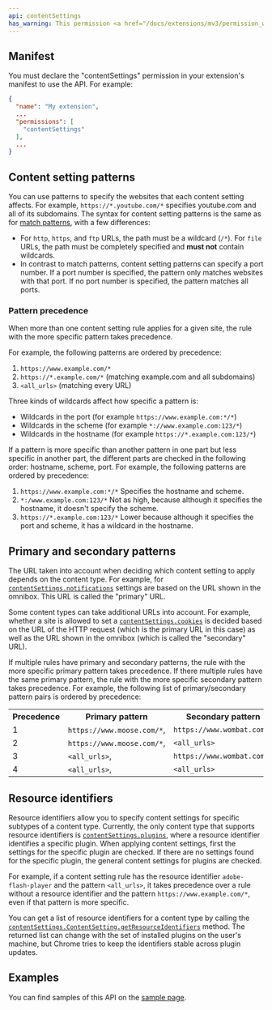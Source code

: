 ```yaml
---
api: contentSettings
has_warning: This permission <a href="/docs/extensions/mv3/permission_warnings/#permissions_with_warnings">triggers a warning</a>.
---
```


## Manifest

You must declare the "contentSettings" permission in your extension's manifest to use the API. For
example:

```json
{
  "name": "My extension",
  ...
  "permissions": [
    "contentSettings"
  ],
  ...
}
```

## Content setting patterns

You can use patterns to specify the websites that each content setting affects. For example,
`https://*.youtube.com/*` specifies youtube.com and all of its subdomains. The syntax for content
setting patterns is the same as for [match patterns][1], with a few differences:

- For `http`, `https`, and `ftp` URLs, the path must be a wildcard (`/*`). For `file` URLs, the path
  must be completely specified and **must not** contain wildcards.
- In contrast to match patterns, content setting patterns can specify a port number. If a port
  number is specified, the pattern only matches websites with that port. If no port number is
  specified, the pattern matches all ports.

### Pattern precedence

When more than one content setting rule applies for a given site, the rule with the more specific
pattern takes precedence.

For example, the following patterns are ordered by precedence:

1. `https://www.example.com/*`
2. `https://*.example.com/*` (matching example.com and all subdomains)
3. `<all_urls>` (matching every URL)

Three kinds of wildcards affect how specific a pattern is:

- Wildcards in the port (for example `https://www.example.com:*/*`)
- Wildcards in the scheme (for example `*://www.example.com:123/*`)
- Wildcards in the hostname (for example `https://*.example.com:123/*`)

If a pattern is more specific than another pattern in one part but less specific in another part,
the different parts are checked in the following order: hostname, scheme, port. For example, the
following patterns are ordered by precedence:

1.  `https://www.example.com:*/*`
    Specifies the hostname and scheme.
2.  `*:/www.example.com:123/*`
    Not as high, because although it specifies the hostname, it doesn't specify the scheme.
3.  `https://*.example.com:123/*`
    Lower because although it specifies the port and scheme, it has a wildcard in the hostname.

## Primary and secondary patterns

The URL taken into account when deciding which content setting to apply depends on the content type.
For example, for [`contentSettings.notifications`][2] settings are based on the URL shown in the
omnibox. This URL is called the "primary" URL.

Some content types can take additional URLs into account. For example, whether a site is allowed to
set a [`contentSettings.cookies`][3] is decided based on the URL of the HTTP request (which is the
primary URL in this case) as well as the URL shown in the omnibox (which is called the "secondary"
URL).

If multiple rules have primary and secondary patterns, the rule with the more specific primary
pattern takes precedence. If there multiple rules have the same primary pattern, the rule with the
more specific secondary pattern takes precedence. For example, the following list of
primary/secondary pattern pairs is ordered by precedence:

<table><tbody><tr><th>Precedence</th><th>Primary pattern</th><th>Secondary pattern</th></tr><tr><td>1</td><td><code>https://www.moose.com/*</code>,</td><td><code>https://www.wombat.com/*</code></td></tr><tr><td>2</td><td><code>https://www.moose.com/*</code>,</td><td><code>&lt;all_urls&gt;</code></td></tr><tr><td>3</td><td><code>&lt;all_urls&gt;</code>,</td><td><code>https://www.wombat.com/*</code></td></tr><tr><td>4</td><td><code>&lt;all_urls&gt;</code>,</td><td><code>&lt;all_urls&gt;</code></td></tr></tbody></table>

## Resource identifiers

Resource identifiers allow you to specify content settings for specific subtypes of a content type.
Currently, the only content type that supports resource identifiers is [`contentSettings.plugins`][4],
where a resource identifier identifies a specific plugin. When applying content settings, first the
settings for the specific plugin are checked. If there are no settings found for the specific
plugin, the general content settings for plugins are checked.

For example, if a content setting rule has the resource identifier `adobe-flash-player` and the
pattern `<all_urls>`, it takes precedence over a rule without a resource identifier and the pattern
`https://www.example.com/*`, even if that pattern is more specific.

You can get a list of resource identifiers for a content type by calling the
[`contentSettings.ContentSetting.getResourceIdentifiers`][5] method. The returned list can change with
the set of installed plugins on the user's machine, but Chrome tries to keep the identifiers stable
across plugin updates.

## Examples

You can find samples of this API on the [sample page][6].

[1]: /docs/extensions/mv2/match_patterns
[2]: #property-notifications
[3]: #property-cookies
[4]: #property-plugins
[5]: #method-ContentSetting-getResourceIdentifiers
[6]: /docs/extensions/mv2/samples#search:contentSettings
